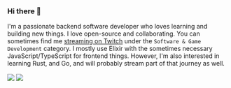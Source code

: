 ### Hi there 👋

I'm a passionate backend software developer who loves learning and building new things. I love open-source and collaborating. You can sometimes find me [streaming on Twitch](http://twitch.tv/ShyRyan) under the `Software & Game Development` category. I mostly use Elixir with the sometimes necessary JavaScript/TypeScript for frontend things. However, I'm also interested in learning Rust, and Go, and will probably stream part of that journey as well.

<!--
**ryanwinchester/ryanwinchester** is a ✨ _special_ ✨ repository because its `README.md` (this file) appears on your GitHub profile.

Here are some ideas to get you started:

- 🔭 I’m currently working on ...
- 🌱 I’m currently learning ...
- 👯 I’m looking to collaborate on ...
- 🤔 I’m looking for help with ...
- 💬 Ask me about ...
- 📫 How to reach me: ...
- 😄 Pronouns: ...
- ⚡ Fun fact: ...
-->


<a href="https://github.com/ryanwinchester" style="text-decoration: none !important;">
  <img align="center" src="https://github-readme-stats.vercel.app/api?username=ryanwinchester&show_icons=true&theme=radical&hide_border=true&count_private=true" />
</a>


<a href="https://github.com/ryanwinchester" style="text-decoration: none !important;">
  <img align="center" src="https://github-readme-stats.vercel.app/api/top-langs/?username=ryanwinchester&layout=compact&theme=radical&hide_border=true&count_private=true" />
</a>
